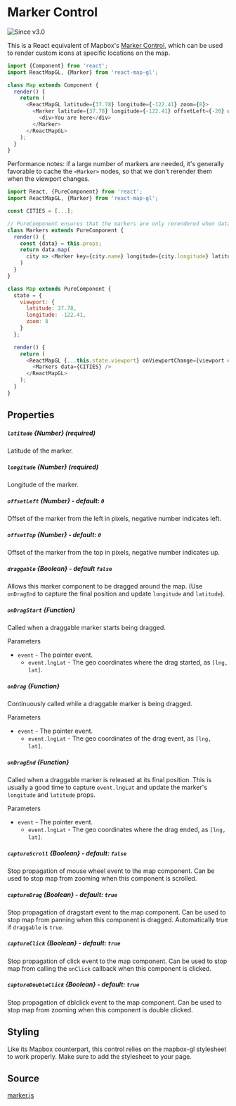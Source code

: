 # Marker Control

![Since v3.0](https://img.shields.io/badge/since-v3.0-green)

This is a React equivalent of Mapbox's
[Marker Control](https://www.mapbox.com/mapbox-gl-js/api/#marker), which can
be used to render custom icons at specific locations on the map.

```js
import {Component} from 'react';
import ReactMapGL, {Marker} from 'react-map-gl';

class Map extends Component {
  render() {
    return (
      <ReactMapGL latitude={37.78} longitude={-122.41} zoom={8}>
        <Marker latitude={37.78} longitude={-122.41} offsetLeft={-20} offsetTop={-10}>
          <div>You are here</div>
        </Marker>
      </ReactMapGL>
    );
  }
}
```

Performance notes: if a large number of markers are needed, it's generally favorable to cache the `<Marker>` nodes, so that we don't rerender them when the viewport changes.

```js
import React, {PureComponent} from 'react';
import ReactMapGL, {Marker} from 'react-map-gl';

const CITIES = [...];

// PureComponent ensures that the markers are only rerendered when data changes
class Markers extends PureComponent {
  render() {
    const {data} = this.props;
    return data.map(
      city => <Marker key={city.name} longitude={city.longitude} latitude={city.latitude} ><img src="pin.png" /></Marker>
    )
  }
}

class Map extends PureComponent {
  state = {
    viewport: {
      latitude: 37.78,
      longitude: -122.41,
      zoom: 8
    }
  };

  render() {
    return (
      <ReactMapGL {...this.state.viewport} onViewportChange={viewport => this.setState({viewport})}>
        <Markers data={CITIES} />
      </ReactMapGL>
    );
  }
}
```


## Properties

##### `latitude` {Number} (required)
Latitude of the marker.

##### `longitude` {Number} (required)
Longitude of the marker.

##### `offsetLeft` {Number} - default: `0`
Offset of the marker from the left in pixels, negative number indicates left.

##### `offsetTop` {Number} - default: `0`
Offset of the marker from the top in pixels, negative number indicates up.

##### `draggable` {Boolean} - default `false`
Allows this marker component to be dragged around the map. (Use `onDragEnd` to capture the final position and update `longitude` and `latitude`).

##### `onDragStart` {Function}
Called when a draggable marker starts being dragged.

Parameters
- `event` - The pointer event.
  + `event.lngLat` - The geo coordinates where the drag started, as `[lng, lat]`.

##### `onDrag` {Function}
Continuously called while a draggable marker is being dragged.

Parameters
- `event` - The pointer event.
  + `event.lngLat` - The geo coordinates of the drag event, as `[lng, lat]`.

##### `onDragEnd` {Function}
Called when a draggable marker is released at its final position. This is usually a good time to capture `event.lngLat` and update the marker's `longitude` and `latitude` props.

Parameters
- `event` - The pointer event.
  + `event.lngLat` - The geo coordinates where the drag ended, as `[lng, lat]`.

##### `captureScroll` {Boolean} - default: `false`
Stop propagation of mouse wheel event to the map component. Can be used to stop map from zooming when this component is scrolled.

##### `captureDrag` {Boolean} - default: `true`
Stop propagation of dragstart event to the map component. Can be used to stop map from panning when this component is dragged. Automatically true if `draggable` is `true`.

##### `captureClick` {Boolean} - default: `true`
Stop propagation of click event to the map component. Can be used to stop map from calling the `onClick` callback when this component is clicked.

##### `captureDoubleClick` {Boolean} - default: `true`
Stop propagation of dblclick event to the map component. Can be used to stop map from zooming when this component is double clicked.

## Styling

Like its Mapbox counterpart, this control relies on the mapbox-gl stylesheet to work properly. Make sure to add the stylesheet to your page.

## Source
[marker.js](https://github.com/uber/react-map-gl/tree/5.2-release/src/components/marker.js)

